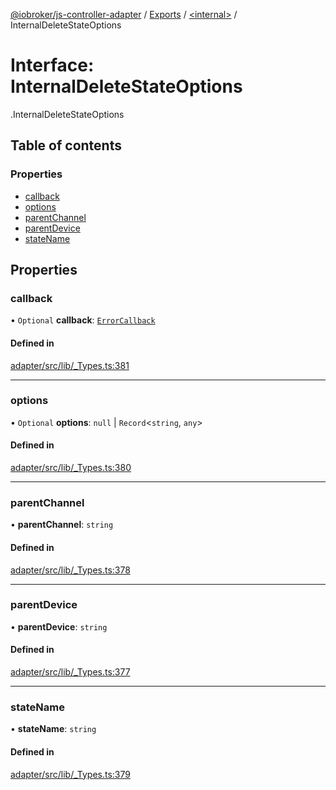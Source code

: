 [@iobroker/js-controller-adapter](../README.md) / [Exports](../modules.md) / [<internal\>](../modules/internal_.md) / InternalDeleteStateOptions

# Interface: InternalDeleteStateOptions

[<internal>](../modules/internal_.md).InternalDeleteStateOptions

## Table of contents

### Properties

- [callback](internal_.InternalDeleteStateOptions.md#callback)
- [options](internal_.InternalDeleteStateOptions.md#options)
- [parentChannel](internal_.InternalDeleteStateOptions.md#parentchannel)
- [parentDevice](internal_.InternalDeleteStateOptions.md#parentdevice)
- [stateName](internal_.InternalDeleteStateOptions.md#statename)

## Properties

### callback

• `Optional` **callback**: [`ErrorCallback`](../modules/internal_.md#errorcallback)

#### Defined in

[adapter/src/lib/_Types.ts:381](https://github.com/ioBroker/ioBroker.js-controller/blob/0732666c/packages/adapter/src/lib/_Types.ts#L381)

___

### options

• `Optional` **options**: ``null`` \| `Record`<`string`, `any`\>

#### Defined in

[adapter/src/lib/_Types.ts:380](https://github.com/ioBroker/ioBroker.js-controller/blob/0732666c/packages/adapter/src/lib/_Types.ts#L380)

___

### parentChannel

• **parentChannel**: `string`

#### Defined in

[adapter/src/lib/_Types.ts:378](https://github.com/ioBroker/ioBroker.js-controller/blob/0732666c/packages/adapter/src/lib/_Types.ts#L378)

___

### parentDevice

• **parentDevice**: `string`

#### Defined in

[adapter/src/lib/_Types.ts:377](https://github.com/ioBroker/ioBroker.js-controller/blob/0732666c/packages/adapter/src/lib/_Types.ts#L377)

___

### stateName

• **stateName**: `string`

#### Defined in

[adapter/src/lib/_Types.ts:379](https://github.com/ioBroker/ioBroker.js-controller/blob/0732666c/packages/adapter/src/lib/_Types.ts#L379)
